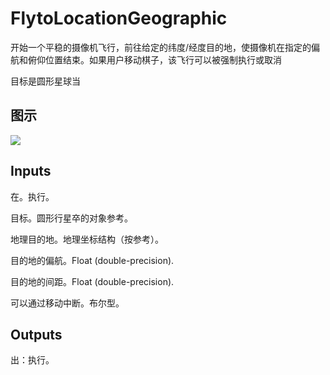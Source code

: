 # FlytoLocationGeographic

开始一个平稳的摄像机飞行，前往给定的纬度/经度目的地，使摄像机在指定的偏航和俯仰位置结束。如果用户移动棋子，该飞行可以被强制执行或取消

目标是圆形星球当

## 图示

![]($-20221218-19003108.png)

## Inputs

在。执行。

目标。圆形行星卒的对象参考。

地理目的地。地理坐标结构（按参考）。

目的地的偏航。Float (double-precision).

目的地的间距。Float (double-precision).

可以通过移动中断。布尔型。  

## Outputs

出：执行。
